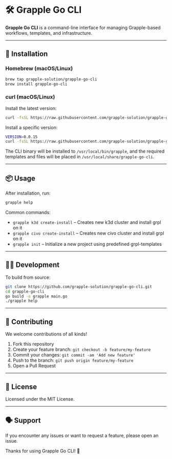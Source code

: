 # 🛠️ Grapple Go CLI

**Grapple Go CLI** is a command-line interface for managing Grapple-based workflows, templates, and infrastructure.

---

## 🚀 Installation

### Homebrew (macOS/Linux)

```bash
brew tap grapple-solution/grapple-go-cli
brew install grapple-go-cli
```

### curl (macOS/Linux)

Install the latest version:

```bash
curl -fsSL https://raw.githubusercontent.com/grapple-solution/grapple-go-cli/main/install.sh | bash
```

Install a specific version:

```bash
VERSION=0.0.15
curl -fsSL https://raw.githubusercontent.com/grapple-solution/grapple-go-cli/main/install.sh | bash -s -- $VERSION
```

The CLI binary will be installed to `/usr/local/bin/grapple`, and the required templates and files will be placed in `/usr/local/share/grapple-go-cli`.

---

## 📦 Usage

After installation, run:

```bash
grapple help
```

Common commands:

- `grapple k3d create-install` – Creates new k3d cluster and install grpl on it
- `grapple civo create-install` – Creates new civo cluster and install grpl on it
- `grapple init` – Initialize a new project using predefined grpl-templates

---

## 🧑‍💻 Development

To build from source:

```bash
git clone https://github.com/grapple-solution/grapple-go-cli.git
cd grapple-go-cli
go build -o grapple main.go
./grapple help
```

---

## 🤝 Contributing

We welcome contributions of all kinds!

1. Fork this repository
2. Create your feature branch: `git checkout -b feature/my-feature`
3. Commit your changes: `git commit -am 'Add new feature'`
4. Push to the branch: `git push origin feature/my-feature`
5. Open a Pull Request

---

## 📄 License

Licensed under the MIT License.

---

## 🗣️ Support

If you encounter any issues or want to request a feature, please open an issue.

Thanks for using Grapple Go CLI! 🙌
